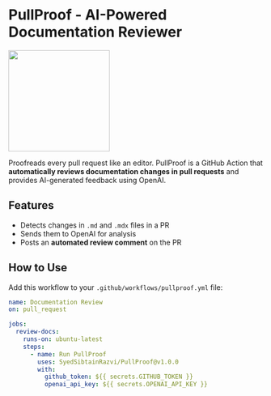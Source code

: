 # PullProof - AI-Powered Documentation Reviewer 
<img src="https://github.com/user-attachments/assets/292617b9-db98-41c1-ab00-7dfa6ace27dc" width="200"/>

Proofreads every pull request like an editor. PullProof is a GitHub Action that **automatically reviews documentation changes in pull requests** and provides AI-generated feedback using OpenAI.

## Features

- Detects changes in `.md` and `.mdx` files in a PR
- Sends them to OpenAI for analysis
- Posts an **automated review comment** on the PR

## How to Use

Add this workflow to your `.github/workflows/pullproof.yml` file:

```yaml
name: Documentation Review
on: pull_request

jobs:
  review-docs:
    runs-on: ubuntu-latest
    steps:
      - name: Run PullProof
        uses: SyedSibtainRazvi/PullProof@v1.0.0
        with:
          github_token: ${{ secrets.GITHUB_TOKEN }}
          openai_api_key: ${{ secrets.OPENAI_API_KEY }}
```

